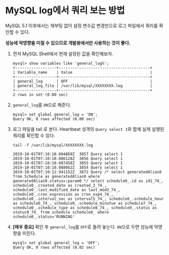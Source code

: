 # MySQL log에서 쿼리 보는 방법

MySQL 5.1 이후에서는 재부팅 없이 설정 변수값 변경만으로 로그 파일에서 쿼리를 확인할 수 있다.

**성능에 악영향을 미칠 수 있으므로 개발용에서만 사용하는 것이 좋다.**

1. 먼저 MySQL Shell에서 현재 설정된 값을 확인해보자.

    ```
    mysql> show variables like 'general_log%';
    +------------------+----------------------------------------+
    | Variable_name    | Value                                  |
    +------------------+----------------------------------------+
    | general_log      | OFF                                    |
    | general_log_file | /var/lib/mysql/XXXXXXXX.log            |
    +------------------+----------------------------------------+
    2 rows in set (0.00 sec)
    ```

1. `general_log`를 `ON`으로 해준다.

    ```
    mysql> set global general_log = 'ON';
    Query OK, 0 rows affected (0.00 sec)
    ```

1. 로그 파일을 tail 로 본다. Heartbeat 성격의 `Query select 1`와 함께 실제 실행된 쿼리를 확인할 수 있다.

    ```
    tail -f /var/lib/mysql/XXXXXXXX.log
    
    2019-10-01T07:10:10.084869Z	 3857 Query	select 1
    2019-10-01T07:10:10.086128Z	 3856 Query	select 1
    2019-10-01T07:10:10.087458Z	 3855 Query	select 1
    2019-10-01T07:10:10.088662Z	 3854 Query	select 1
    2019-10-01T07:10:12.941152Z	 3872 Query	/* select generatedAlias0 from Schedule as generatedAlias0 where generatedAlias0.status=:param0 */ select schedule0_.id as id1_74_, schedule0_.created_date as created_2_74_, schedule0_.last_modified_date as last_mod3_74_, schedule0_.cron_expression as cron_exp4_74_, schedule0_.interval_sec as interval5_74_, schedule0_.schedule_hour as schedule6_74_, schedule0_.schedule_minutue as schedule7_74_, schedule0_.schedule_type as schedule8_74_, schedule0_.status as status9_74_ from schedule schedule0_ where schedule0_.status='RUNNING'
    ```

1. **[매우 중요]** 확인 후 `general_log`를 `OFF`로 돌려 놓는다. `ON`으로 두면 성능에 악영향을 미친다.

    ```
    mysql> set global general_log = 'OFF';
    Query OK, 0 rows affected (0.02 sec)
    ```
